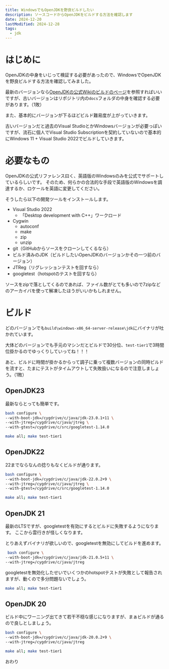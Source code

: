 ```yaml
---
title: WindowsでもOpenJDKを野良ビルドしたい
description: ソースコードからOpenJDKをビルドする方法を確認します
date: 2024-12-20
lastModified: 2024-12-28
tags:
  - jdk
---
```


# はじめに

OpenJDKの中身をいじって検証する必要があったので、WindowsでOpenJDKを野良ビルドする方法を確認してみました。

最新のバージョンなら[OpenJDKの公式Wikiのビルドのページ](https://openjdk.org/groups/build/doc/building.html)を参照すればいいですが、古いバージョンはリポジトリ内の`docs`フォルダの中身を確認する必要があります。（1敗）

また、基本的にバージョンが下るほどビルド難易度が上がっていきます。

古いバージョンだと過去のVisual StudioとかWindowsバージョンが必要っぽいですが、流石に個人でVisual Studio Subscriptionを契約していないので基本的にWindows 11 + Visual Studio 2022でビルドしていきます。

# 必要なもの

OpenJDKの公式リファレンス曰く、英語版のWindowsのみを公式でサポートしているらしいです。
そのため、何らかの合法的な手段で英語版のWindowsを調達するか、ロケールを英語に変更してください。

そうしたら以下の開発ツールをインストールします。

- Visual Studio 2022
  - 「Desktop development with C++」ワークロード
- Cygwin
  - autoconf
  - make
  - zip
  - unzip
- git（GitHubからソースをクローンしてくるなら）
- ビルド済みのJDK（ビルドしたいOpenJDKのバージョンかその一つ前のバージョン）
- JTReg（リグレッションテストを回すなら）
- googletest（hotspotのテストを回すなら）

ソースをzipで落としてくるのであれば、ファイル数がとても多いので7zipなどのアーカイバを使って解凍したほうがいいかもしれません。

# ビルド

どのバージョンでも`build\windows-x86_64-server-release\jdk`にバイナリが吐かれています。

大体どのバージョンでも手元のマシンだとビルドで30分位、`test-tier1`で3時間位掛かるのでゆっくりしていってね！！！

あと、ビルドに時間が掛かるからって調子に乗って複数バージョンの同時ビルドを流すと、たまにテストがタイムアウトして失敗扱いになるので注意しましょう。（1敗）

## OpenJDK23

最新ならとっても簡単です。

```sh
bash configure \
--with-boot-jdk=/cygdrive/c/java/jdk-23.0.1+11 \
--with-jtreg=/cygdrive/c/java/jtreg \
--with-gtest=/cygdrive/c/src/googletest-1.14.0
```

```sh
make all; make test-tier1
```

## OpenJDK22

22までならなんの捻りもなくビルドが通ります。

```sh
bash configure \
--with-boot-jdk=/cygdrive/c/java/jdk-22.0.2+9 \
--with-jtreg=/cygdrive/c/java/jtreg \
--with-gtest=/cygdrive/c/src/googletest-1.14.0
```

```sh
make all; make test-tier1
```

## OpenJDK 21

最新のLTSですが、googletestを有効にするとビルドに失敗するようになります。
ここから雲行きが怪しくなります。

とりあえずバイナリが欲しいので、googletestを無効にしてビルドを進めます。

```sh
 bash configure \
--with-boot-jdk=/cygdrive/c/java/jdk-21.0.5+11 \
--with-jtreg=/cygdrive/c/java/jtreg
```

googletestを無効化したせいでいくつかのhotspotテストが失敗として報告されますが、動くので多分問題ないでしょう。

```sh
make all; make test-tier1
```

## OpenJDK 20

ビルド中にワーニング出てきて若干不穏な感じになりますが、まぁビルドが通るので良しとしましょう。

```sh
bash configure \
--with-boot-jdk=/cygdrive/c/java/jdk-20.0.2+9 \
--with-jtreg=/cygdrive/c/java/jtreg
```

```sh
make all; make test-tier1
```

おわり

